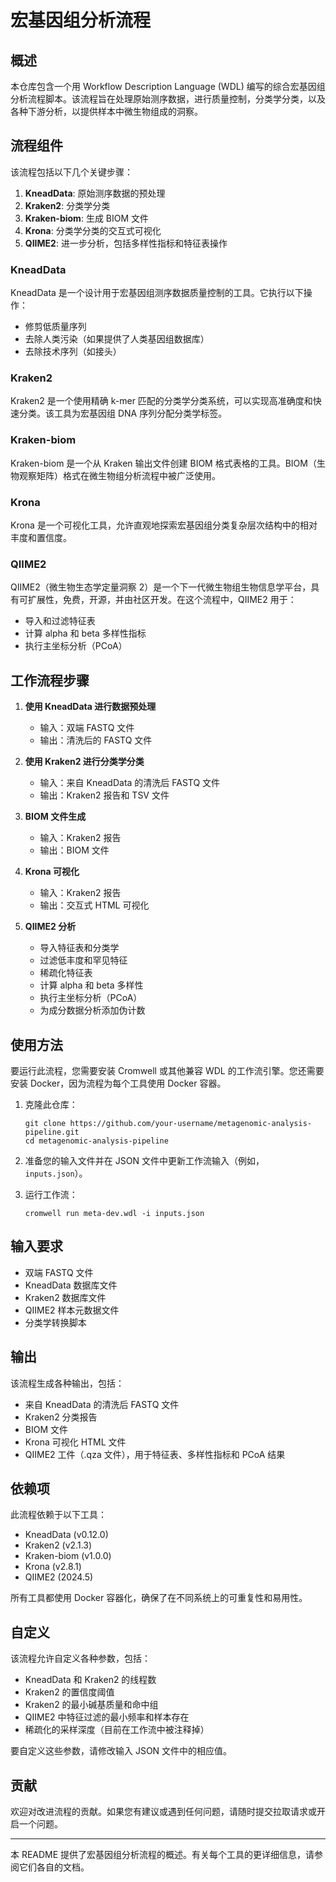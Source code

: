 # 宏基因组分析流程

## 概述

本仓库包含一个用 Workflow Description Language (WDL) 编写的综合宏基因组分析流程脚本。该流程旨在处理原始测序数据，进行质量控制，分类学分类，以及各种下游分析，以提供样本中微生物组成的洞察。

## 流程组件

该流程包括以下几个关键步骤：

1. **KneadData**: 原始测序数据的预处理
2. **Kraken2**: 分类学分类
3. **Kraken-biom**: 生成 BIOM 文件
4. **Krona**: 分类学分类的交互式可视化
5. **QIIME2**: 进一步分析，包括多样性指标和特征表操作

### KneadData

KneadData 是一个设计用于宏基因组测序数据质量控制的工具。它执行以下操作：

- 修剪低质量序列
- 去除人类污染（如果提供了人类基因组数据库）
- 去除技术序列（如接头）

### Kraken2

Kraken2 是一个使用精确 k-mer 匹配的分类学分类系统，可以实现高准确度和快速分类。该工具为宏基因组 DNA 序列分配分类学标签。

### Kraken-biom

Kraken-biom 是一个从 Kraken 输出文件创建 BIOM 格式表格的工具。BIOM（生物观察矩阵）格式在微生物组分析流程中被广泛使用。

### Krona

Krona 是一个可视化工具，允许直观地探索宏基因组分类复杂层次结构中的相对丰度和置信度。

### QIIME2

QIIME2（微生物生态学定量洞察 2）是一个下一代微生物组生物信息学平台，具有可扩展性，免费，开源，并由社区开发。在这个流程中，QIIME2 用于：

- 导入和过滤特征表
- 计算 alpha 和 beta 多样性指标
- 执行主坐标分析（PCoA）

## 工作流程步骤

1. **使用 KneadData 进行数据预处理**
    - 输入：双端 FASTQ 文件
    - 输出：清洗后的 FASTQ 文件

2. **使用 Kraken2 进行分类学分类**
    - 输入：来自 KneadData 的清洗后 FASTQ 文件
    - 输出：Kraken2 报告和 TSV 文件

3. **BIOM 文件生成**
    - 输入：Kraken2 报告
    - 输出：BIOM 文件

4. **Krona 可视化**
    - 输入：Kraken2 报告
    - 输出：交互式 HTML 可视化

5. **QIIME2 分析**
    - 导入特征表和分类学
    - 过滤低丰度和罕见特征
    - 稀疏化特征表
    - 计算 alpha 和 beta 多样性
    - 执行主坐标分析（PCoA）
    - 为成分数据分析添加伪计数

## 使用方法

要运行此流程，您需要安装 Cromwell 或其他兼容 WDL 的工作流引擎。您还需要安装 Docker，因为流程为每个工具使用 Docker 容器。

1. 克隆此仓库：

   ```
   git clone https://github.com/your-username/metagenomic-analysis-pipeline.git
   cd metagenomic-analysis-pipeline
   ```

2. 准备您的输入文件并在 JSON 文件中更新工作流输入（例如，`inputs.json`）。

3. 运行工作流：

   ```
   cromwell run meta-dev.wdl -i inputs.json
   ```

## 输入要求

- 双端 FASTQ 文件
- KneadData 数据库文件
- Kraken2 数据库文件
- QIIME2 样本元数据文件
- 分类学转换脚本

## 输出

该流程生成各种输出，包括：

- 来自 KneadData 的清洗后 FASTQ 文件
- Kraken2 分类报告
- BIOM 文件
- Krona 可视化 HTML 文件
- QIIME2 工件（.qza 文件），用于特征表、多样性指标和 PCoA 结果

## 依赖项

此流程依赖于以下工具：

- KneadData (v0.12.0)
- Kraken2 (v2.1.3)
- Kraken-biom (v1.0.0)
- Krona (v2.8.1)
- QIIME2 (2024.5)

所有工具都使用 Docker 容器化，确保了在不同系统上的可重复性和易用性。

## 自定义

该流程允许自定义各种参数，包括：

- KneadData 和 Kraken2 的线程数
- Kraken2 的置信度阈值
- Kraken2 的最小碱基质量和命中组
- QIIME2 中特征过滤的最小频率和样本存在
- 稀疏化的采样深度（目前在工作流中被注释掉）

要自定义这些参数，请修改输入 JSON 文件中的相应值。

## 贡献

欢迎对改进流程的贡献。如果您有建议或遇到任何问题，请随时提交拉取请求或开启一个问题。

---

本 README 提供了宏基因组分析流程的概述。有关每个工具的更详细信息，请参阅它们各自的文档。
